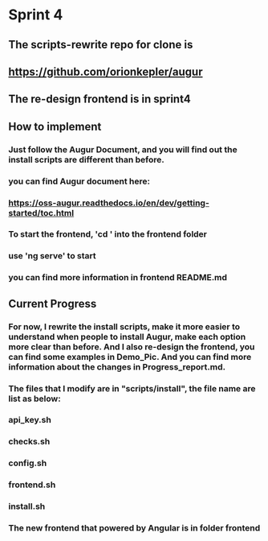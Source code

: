 # Sprint 4

## The scripts-rewrite repo for clone is
## https://github.com/orionkepler/augur

## The re-design frontend is in sprint4 

## How to implement
### Just follow the Augur Document, and you will find out the install scripts are different than before.
### you can find Augur document here:
### https://oss-augur.readthedocs.io/en/dev/getting-started/toc.html

### To start the frontend, 'cd ' into the frontend folder
### use 'ng serve' to start
### you can find more information in frontend README.md

## Current Progress
### For now, I rewrite the install scripts, make it more easier to understand when people to install Augur, make each option more clear than before. And I also re-design the frontend, you can find some examples in Demo_Pic. And you can find more information about the changes in Progress_report.md.

### The files that I modify are in "scripts/install", the file name are list as below:

### api_key.sh
### checks.sh
### config.sh
### frontend.sh
### install.sh

### The new frontend that powered by Angular is in folder frontend

